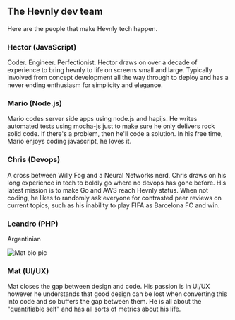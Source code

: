 ## The Hevnly dev team ##
Here are the people that make Hevnly tech happen.

### Hector (JavaScript) ###
Coder. Engineer. Perfectionist. Hector draws on over a decade of experience to bring hevnly to life on screens small and large. Typically involved from concept development all the way through to deploy and has a never ending enthusiasm for simplicity and elegance.

### Mario (Node.js) ###
Mario codes server side apps using node.js and hapijs. He writes automated tests using mocha-js just to make sure he only delivers rock solid code. If there's a problem, then he'll code a solution. In his free time, Mario enjoys coding javascript, he loves it.

### Chris (Devops) ###
A cross between Willy Fog and a Neural Networks nerd, Chris draws on his long experience in tech to boldly go where no devops has gone before. His latest mission is to make Go and AWS reach Hevnly status. When not coding, he likes to randomly ask everyone for contrasted peer reviews on current topics, such as his inability to play FIFA as Barcelona FC and win. 

### Leandro (PHP) ###
Argentinian

![Mat bio pic](/img/mat-bio-page.jpg "Mat bio pic")
### Mat (UI/UX) ###
Mat closes the gap between design and code. His passion is in UI/UX however he understands that good design can be lost when converting this into code and so buffers the gap between them. He is all about the "quantifiable self" and has all sorts of metrics about his life.
